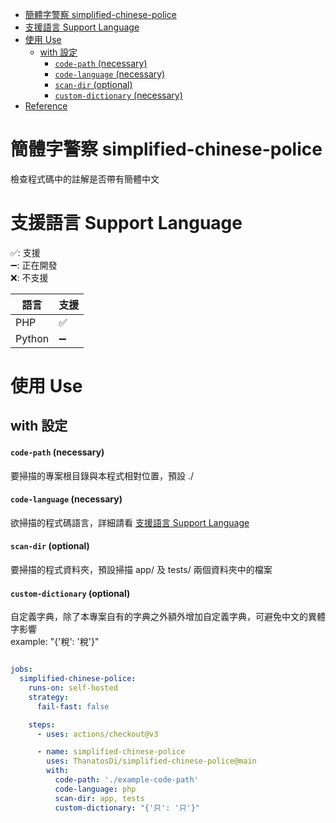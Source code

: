- [簡體字警察 simplified-chinese-police](#簡體字警察-simplified-chinese-police)
- [支援語言 Support Language](#支援語言-support-language)
- [使用 Use](#使用-use)
  - [with 設定](#with-設定)
      - [`code-path` (necessary)](#code-path-necessary)
      - [`code-language` (necessary)](#code-language-necessary)
      - [`scan-dir` (optional)](#scan-dir-optional)
      - [`custom-dictionary` (necessary)](#custom-dictionary-necessary)
- [Reference](#reference)


# 簡體字警察 simplified-chinese-police
檢查程式碼中的註解是否帶有簡體中文

# 支援語言 Support Language
✅: 支援  
➖: 正在開發  
❌: 不支援  

| 語言   | 支援 |
| ------ | ---- |
| PHP    | ✅    |
| Python | ➖    |

# 使用 Use
## with 設定
#### `code-path` (necessary)
要掃描的專案根目錄與本程式相對位置，預設 ./
#### `code-language` (necessary)
欲掃描的程式碼語言，詳細請看 [支援語言 Support Language](#支援語言-support-language)
#### `scan-dir` (optional)
要掃描的程式資料夾，預設掃描 app/ 及 tests/ 兩個資料夾中的檔案
#### `custom-dictionary` (optional)
自定義字典，除了本專案自有的字典之外額外增加自定義字典，可避免中文的異體字影響  
example: "{'稅': '稅'}"



```yaml

jobs:
  simplified-chinese-police:
    runs-on: self-hosted
    strategy:
      fail-fast: false

    steps:
      - uses: actions/checkout@v3

      - name: simplified-chinese-police
        uses: ThanatosDi/simplified-chinese-police@main
        with:
          code-path: './example-code-path'
          code-language: php
          scan-dir: app, tests
          custom-dictionary: "{'只': '只'}"

```